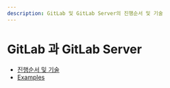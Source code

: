 ```yaml
---
description: GitLab 및 GitLab Server의 진행순서 및 기술
---
```


# GitLab 과 GitLab Server

* [진행순서 및 기술](gitlab-flow-and-tech.md)
* [Examples](gitlab-examples.md)
